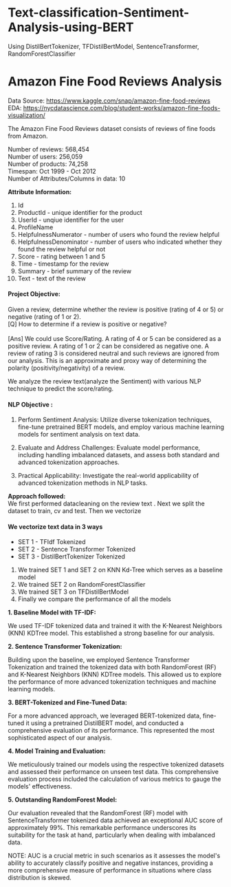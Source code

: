 # Text-classification-Sentiment-Analysis-using-BERT
Using DistilBertTokenizer, TFDistilBertModel, SentenceTransformer, RandomForestClassifier

# Amazon Fine Food Reviews Analysis

Data Source: https://www.kaggle.com/snap/amazon-fine-food-reviews <br>
EDA: https://nycdatascience.com/blog/student-works/amazon-fine-foods-visualization/

The Amazon Fine Food Reviews dataset consists of reviews of fine foods from Amazon.<br>

Number of reviews: 568,454<br>
Number of users: 256,059<br>
Number of products: 74,258<br>
Timespan: Oct 1999 - Oct 2012<br>
Number of Attributes/Columns in data: 10 

<b> Attribute Information:</b>
1. Id
2. ProductId - unique identifier for the product
3. UserId - unqiue identifier for the user
4. ProfileName
5. HelpfulnessNumerator - number of users who found the review helpful
6. HelpfulnessDenominator - number of users who indicated whether they found the review helpful or not
7. Score - rating between 1 and 5
8. Time - timestamp for the review
9. Summary - brief summary of the review
10. Text - text of the review


#### Project Objective:
Given a review, determine whether the review is positive (rating of 4 or 5) or negative (rating of 1 or 2).
<br>
[Q] How to determine if a review is positive or negative?<br>
<br> 
[Ans] We could use Score/Rating. A rating of 4 or 5 can be considered as a positive review. A rating of 1 or 2 can be considered as negative one. A review of rating 3 is considered neutral and such reviews are ignored from our analysis. This is an approximate and proxy way of determining the polarity (positivity/negativity) of a review.

We analyze the review text(analyze the Sentiment) with various NLP technique to predict the score/rating. 

####  NLP Objective :
1) Perform Sentiment Analysis: Utilize diverse tokenization techniques, fine-tune pretrained BERT models, and employ various machine learning models for sentiment analysis on text data.

2) Evaluate and Address Challenges: Evaluate model performance, including handling imbalanced datasets, and assess both standard and advanced tokenization approaches.

3) Practical Applicability: Investigate the real-world applicability of advanced tokenization methods in NLP tasks.

<b> Approach followed: </b> <br/>
 We first performed datacleaning on the review text . Next we split the dataset to train, cv and test. Then we vectorize <br/>
 <h4>We vectorize text data in 3 ways </h4>

* SET 1 - TFIdf Tokenized         
* SET 2 - Sentence Transformer Tokenized      
* SET 3 - DistilBertTokenizer Tokenized    

1) We trained SET 1 and SET 2 on KNN Kd-Tree which serves as a baseline model
2) We trained SET 2 on RandomForestClassifier
3) We trained SET 3 on TFDistilBertModel
4) Finally we compare the performance of all the models

<b> 1. Baseline Model with TF-IDF: </b>

We used TF-IDF tokenized data and trained it with the K-Nearest Neighbors (KNN) KDTree model. This established a strong baseline for our analysis.

<b> 2. Sentence Transformer Tokenization: </b>

Building upon the baseline, we employed Sentence Transformer Tokenization and trained the tokenized data with both RandomForest (RF) and K-Nearest Neighbors (KNN) KDTree models. This allowed us to explore the performance of more advanced tokenization techniques and machine learning models.

<b> 3. BERT-Tokenized and Fine-Tuned Data: </b>

For a more advanced approach, we leveraged BERT-tokenized data, fine-tuned it using a pretrained DistilBERT model, and conducted a comprehensive evaluation of its performance. This represented the most sophisticated aspect of our analysis.

<b> 4. Model Training and Evaluation:  </b>

We meticulously trained our models using the respective tokenized datasets and assessed their performance on unseen test data. This comprehensive evaluation process included the calculation of various metrics to gauge the models' effectiveness.

<b> 5. Outstanding RandomForest Model:  </b>

Our evaluation revealed that the RandomForest (RF) model with SentenceTransformer tokenized data achieved an exceptional AUC score of approximately 99%. This remarkable performance underscores its suitability for the task at hand, particularly when dealing with imbalanced data.

NOTE: AUC is a crucial metric in such scenarios as it assesses the model's ability to accurately classify positive and negative instances, providing a more comprehensive measure of performance in situations where class distribution is skewed.
